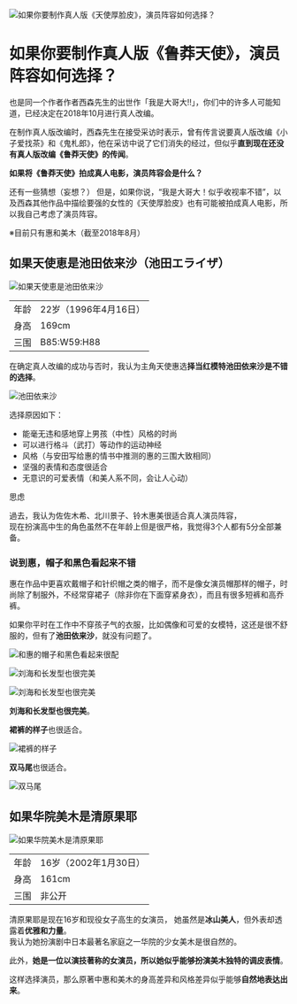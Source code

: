 ![如果你要制作真人版《天使厚脸皮》，演员阵容如何选择？](https://xn--q9j984gbug42c4wieqsm2o.jp/wp/wp-content/uploads/2018/08/tenkona_cast.jpg)

# 如果你要制作真人版《鲁莽天使》，演员阵容如何选择？

也是同一个作者作者西森先生的出世作「我是大哥大!!」，你们中的许多人可能知道，已经决定在2018年10月进行真人改编。

在制作真人版改编时，西森先生在接受采访时表示，曾有传言说要真人版改编《小子爱找茶》和《鬼札郎》，他在采访中说了它们消失的经过，但似乎**直到现在还没有真人版改编《鲁莽天使》的传闻**。

**如果将《鲁莽天使》拍成真人电影，演员阵容会是什么？**

还有一些猜想（妄想？） 但是，如果你说，“我是大哥大！似乎收视率不错”，以及西森其他作品中描绘要强的女性的《天使厚脸皮》也有可能被拍成真人电影，所以我自己考虑了演员阵容。

※目前只有惠和美木（截至2018年8月）

## 如果天使恵是池田依来沙（池田エライザ）

![如果天使恵是池田依来沙](https://xn--q9j984gbug42c4wieqsm2o.jp/wp/wp-content/uploads/2018/08/eraiza_01.jpg)

|  |  |
| --- | --- |
| 年龄 | 22岁（1996年4月16日）|  
| 身高 | 169cm |
| 三围 | B85:W59:H88 |

在确定真人改编的成功与否时，我认为主角天使惠选**择当红模特池田依来沙是不错的选择**。

![池田依来沙](https://xn--q9j984gbug42c4wieqsm2o.jp/wp/wp-content/uploads/2018/08/eraiza_06.jpg)

选择原因如下：

* 能毫无违和感地穿上男孩（中性）风格的时尚
* 可以进行格斗（武打）等动作的运动神经
* 风格（与安田写给惠的情书中推测的惠的三围大致相同）
* 坚强的表情和态度很适合
* 无意识的可爱表情（和美人系不同，会让人心动）

思虑

過去，我认为佐佐木希、北川景子、铃木惠美很适合真人演员阵容，  
现在扮演高中生的角色虽然不在年龄上但是很严格，我觉得3个人都有5分全部兼备。

### 说到惠，帽子和黑色看起来不错

惠在作品中更喜欢戴帽子和针织帽之类的帽子，而不是像女演员帽那样的帽子，时尚除了制服外，不经常穿裙子（除非你在下面穿紧身衣），而且有很多短裤和高乔裤。

如果你平时在工作中不穿孩子气的衣服，比如偶像和可爱的女模特，这还是很不舒服的，但有了**池田依来沙**，就没有问题了。

![和惠的帽子和黑色看起来很配](https://xn--q9j984gbug42c4wieqsm2o.jp/wp/wp-content/uploads/2018/08/eraiza_02.jpg)

![刘海和长发型也很完美](https://xn--q9j984gbug42c4wieqsm2o.jp/wp/wp-content/uploads/2018/08/eraiza_03.jpg)

![刘海和长发型也很完美](https://xn--q9j984gbug42c4wieqsm2o.jp/wp/wp-content/uploads/2018/08/eraiza_04.jpg)

**刘海和长发型也很完美**。

**裙裤的样子**也很适合。

![裙裤的样子](https://xn--q9j984gbug42c4wieqsm2o.jp/wp/wp-content/uploads/2018/08/eraiza_05.jpg)

**双马尾**也很适合。

![双马尾](https://xn--q9j984gbug42c4wieqsm2o.jp/wp/wp-content/uploads/2018/08/eraiza_07.jpg)

## 如果华院美木是清原果耶

![如果华院美木是清原果耶](https://xn--q9j984gbug42c4wieqsm2o.jp/wp/wp-content/uploads/2018/08/kayo_01.jpg)

|  |  |
| --- | --- |
| 年龄 |  16岁（2002年1月30日） |
| 身高 | 161cm |
| 三围 | 非公开 |

清原果耶是现在16岁和现役女子高生的女演员，
她虽然是**冰山美人**，但外表却透露着**优雅和力量**。  
我认为她扮演剧中日本最著名家庭之一华院的少女美木是很自然的。

此外，**她是一位以演技著称的女演员，所以她似乎能够扮演美木独特的调皮表情**。

这样选择演员，那么原著中惠和美木的身高差异和风格差异似乎能够**自然地表达出来**。
